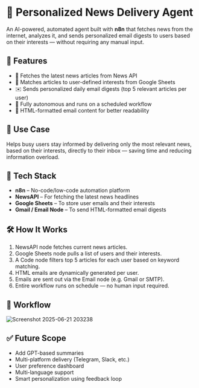 # 📰 Personalized News Delivery Agent

An AI-powered, automated agent built with **n8n** that fetches news from the internet, analyzes it, and sends personalized email digests to users based on their interests — without requiring any manual input.

## 🚀 Features

- 🔎 Fetches the latest news articles from News API
- 🧠 Matches articles to user-defined interests from Google Sheets
- ✉️ Sends personalized daily email digests (top 5 relevant articles per user)
- 🔁 Fully autonomous and runs on a scheduled workflow
- 📄 HTML-formatted email content for better readability

## 🧠 Use Case

 Helps busy users stay informed by delivering only the most relevant news, based on their interests, directly to their inbox — saving time and reducing information overload.

## 📁 Tech Stack

- **n8n** – No-code/low-code automation platform
- **NewsAPI** – For fetching the latest news headlines
- **Google Sheets** – To store user emails and their interests
- **Gmail / Email Node** – To send HTML-formatted email digests

## 🛠️ How It Works

1. NewsAPI node fetches current news articles.
2. Google Sheets node pulls a list of users and their interests.
3. A Code node filters top 5 articles for each user based on keyword matching.
4. HTML emails are dynamically generated per user.
5. Emails are sent out via the Email node (e.g. Gmail or SMTP).
6. Entire workflow runs on schedule — no human input required.

## 🔄 Workflow

![Screenshot 2025-06-21 203238](https://github.com/user-attachments/assets/4f137277-b815-4989-96f8-bbe316cc73b7)


## ✅ Future Scope

- Add GPT-based summaries
- Multi-platform delivery (Telegram, Slack, etc.)
- User preference dashboard
- Multi-language support
- Smart personalization using feedback loop


